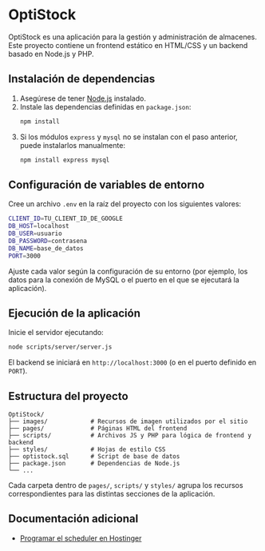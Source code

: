 # OptiStock

OptiStock es una aplicación para la gestión y administración de almacenes. Este proyecto
contiene un frontend estático en HTML/CSS y un backend basado en Node.js y PHP.

## Instalación de dependencias

1. Asegúrese de tener [Node.js](https://nodejs.org/) instalado.
2. Instale las dependencias definidas en `package.json`:
   ```bash
   npm install
   ```
3. Si los módulos `express` y `mysql` no se instalan con el paso anterior, puede
   instalarlos manualmente:
   ```bash
   npm install express mysql
   ```

## Configuración de variables de entorno

Cree un archivo `.env` en la raíz del proyecto con los siguientes valores:

```bash
CLIENT_ID=TU_CLIENT_ID_DE_GOOGLE
DB_HOST=localhost
DB_USER=usuario
DB_PASSWORD=contrasena
DB_NAME=base_de_datos
PORT=3000
```

Ajuste cada valor según la configuración de su entorno (por ejemplo, los datos
para la conexión de MySQL o el puerto en el que se ejecutará la aplicación).

## Ejecución de la aplicación

Inicie el servidor ejecutando:

```bash
node scripts/server/server.js
```

El backend se iniciará en `http://localhost:3000` (o en el puerto definido en
`PORT`).

## Estructura del proyecto

```
OptiStock/
├── images/            # Recursos de imagen utilizados por el sitio
├── pages/             # Páginas HTML del frontend
├── scripts/           # Archivos JS y PHP para lógica de frontend y backend
├── styles/            # Hojas de estilo CSS
├── optistock.sql      # Script de base de datos
├── package.json       # Dependencias de Node.js
└── ...
```

Cada carpeta dentro de `pages/`, `scripts/` y `styles/` agrupa los recursos
correspondientes para las distintas secciones de la aplicación.

## Documentación adicional

- [Programar el scheduler en Hostinger](docs/hostinger-cron-setup.md)
